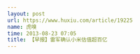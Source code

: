 ```yaml
---
layout: post
url: https://www.huxiu.com/article/19225
name: 虎嗅
time: 2013-08-23 07:05
title: 【早报】雷军确认小米估值超百亿
---
```

